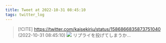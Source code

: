 ```yaml
---
title: Tweet at 2022-10-31 08:45:10
tags: twitter_log
---
```


> [!CITE] https://twitter.com/kaisekiriu/status/1586866835873751040 (2022-10-31 08:45:10)
> ![](https://twitter.com/kaisekiriu/status/1586866835873751040)
> リプライを投げてしまうか…
